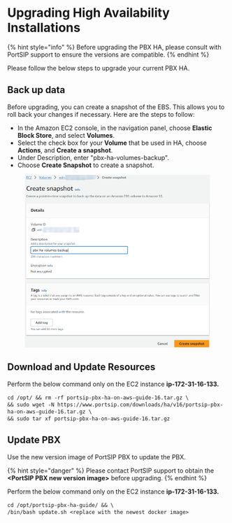 # Upgrading High Availability Installations

{% hint style="info" %}
Before upgrading the PBX HA, please consult with PortSIP support to ensure the versions are compatible.
{% endhint %}

Please follow the below steps to upgrade your current PBX HA.

## Back up data

Before upgrading, you can create a snapshot of the EBS. This allows you to roll back your changes if necessary. Here are the steps to follow:

* In the Amazon EC2 console, in the navigation panel, choose **Elastic Block Store**, and select **Volumes**.
* Select the check box for your **Volume** that be used in HA, choose **Actions**, and **Create a snapshot**.
* Under Description, enter "pbx-ha-volumes-backup".
* Choose **Create Snapshot** to create a snapshot.

<figure><img src="../../../.gitbook/assets/aws-ha-15.png" alt=""><figcaption></figcaption></figure>

## Download and Update Resources

Perform the below command only on the EC2 instance **ip-172-31-16-133.**

```
cd /opt/ && rm -rf portsip-pbx-ha-on-aws-guide-16.tar.gz \
&& sudo wget -N https://www.portsip.com/downloads/ha/v16/portsip-pbx-ha-on-aws-guide-16.tar.gz \
&& sudo tar xf portsip-pbx-ha-on-aws-guide-16.tar.gz
```

## **Update PBX**

Use the new version image of PortSIP PBX to update the PBX.

{% hint style="danger" %}
Please contact PortSIP support to obtain the **\<PortSIP PBX new version image>** before upgrading.
{% endhint %}

Perform the below command only on the EC2 instance **ip-172-31-16-133.**

```
cd /opt/portsip-pbx-ha-guide/ && \
/bin/bash update.sh <replace with the newest docker image>
```



